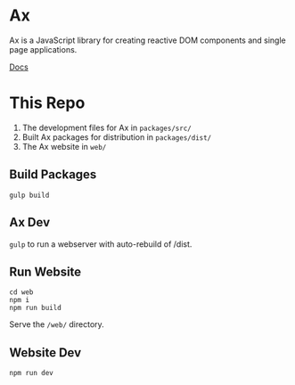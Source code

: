 Ax
==

Ax is a JavaScript library for creating reactive DOM components and single page applications.

<!--NAVIGATION-->
<a href="/docs/index.md">Docs</a>

<!--MARKDOWN-->
This Repo
=========

1. The development files for Ax in `packages/src/`
2. Built Ax packages for distribution in `packages/dist/`
3. The Ax website in `web/`

Build Packages
--------------

`gulp build`


Ax Dev
------

`gulp` to run a webserver with auto-rebuild of /dist.


Run Website
-----------

```console
cd web
npm i
npm run build
```

Serve the `/web/` directory.


Website Dev
-----------

`npm run dev`
